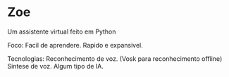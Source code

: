 # Zoe

Um assistente virtual feito em Python 

Foco: 
    Facil de aprendere.
    Rapido e expansivel.

Tecnologias:
    Reconhecimento de voz. (Vosk para reconhecimento offline)
    Sintese de voz.
    Algum tipo de IA. 
